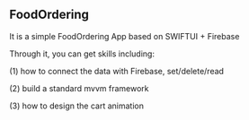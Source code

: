 ## FoodOrdering

It is a simple FoodOrdering App based on SWIFTUI + Firebase

Through it, you can get skills including:

(1) how to connect the data with Firebase, set/delete/read 

(2) build a standard mvvm framework 

(3) how to design the cart animation














